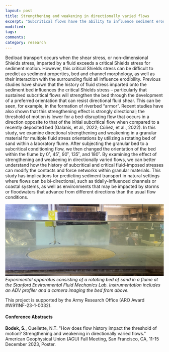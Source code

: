 ```yaml
---
layout: post
title: Strengthening and weakening in directionally varied flows
excerpt: "Subcritical flows have the ability to influence sediment erodibility, even if the grains themselves are not mobile. Here, we examine how the history of directional flows over a granular bed impacts the critical stress for sediment motion."
modified:
tags:
comments:
category: research
---
```


Bedload transport occurs when the shear stress, or non-dimensional Shields stress, imparted by a fluid exceeds a critical Shields stress for sediment motion. However, this critical Shields stress can be difficult to predict as sediment properties, bed and channel morphology, as well as their interaction with the surrounding fluid all influence erodibility. Previous studies have shown that the history of fluid stress imparted onto the sediment bed influences the critical Shields stress – particularly that sustained subcritical flows will strengthen the bed through the development of a preferred orientation that can resist directional fluid shear. This can be seen, for example, in the formation of riverbed “armor”. Recent studies have also shown that this strengthening effect is strongly directional; the threshold of motion is lower for a bed-disrupting flow that occurs in a direction opposite to that of the initial subcritical flow when compared to a recently deposited bed (Galanis, et al., 2022; Cúñez, et al., 2022). In this study, we examine directional strengthening and weakening in a granular material for multiple fluid stress orientations by utilizing a rotating bed of sand within a laboratory flume. After subjecting the granular bed to a subcritical conditioning flow, we then changed the orientation of the bed within the flume by 0˚, 45˚, 90˚, 135˚, and 180˚. By examining the effect of strengthening and weakening in directionally varied flows, we can better understand how the history of subcritical and critical fluid-imposed stresses can modify the contacts and force networks within granular materials. This study has implications for predicting sediment transport in natural settings where flows can be bi-directional, such as tidally-influenced channels or coastal systems, as well as environments that may be impacted by storms or floodwaters that advance from different directions than the usual flow conditions.

![experimental apparatus](/images/clam_flume.jpg)
*Experimental apparatus consisting of a rotating bed of sand in a flume at the Stanford Environmental Fluid Mechanics Lab. Instrumentation includes an ADV profiler and a camera imaging the bed from above.*

This project is supported by the Army Research Office (ARO Award #W911NF-23-1-0032).

#### Conference Abstracts

**Bodek, S.**, Ouellette, N.T. "How does flow history impact the threshold of motion? Strengthening and weakening in directionally varied flows." American Geophysical Union (AGU) Fall Meeting, San Francisco, CA, 11-15 December 2023, Poster.
